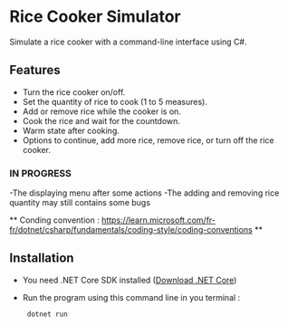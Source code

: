 # Rice Cooker Simulator

Simulate a rice cooker with a command-line interface using C#.

## Features

- Turn the rice cooker on/off.
- Set the quantity of rice to cook (1 to 5 measures).
- Add or remove rice while the cooker is on.
- Cook the rice and wait for the countdown.
- Warm state after cooking.
- Options to continue, add more rice, remove rice, or turn off the rice cooker.

### IN PROGRESS
-The displaying menu after some actions 
-The adding and removing rice quantity may still contains some bugs 

**   Conding convention : https://learn.microsoft.com/fr-fr/dotnet/csharp/fundamentals/coding-style/coding-conventions   **


## Installation

- You need .NET Core SDK installed ([Download .NET Core](https://dotnet.microsoft.com/download))

- Run the program using this command line in you terminal :

   ```bash
    dotnet run


